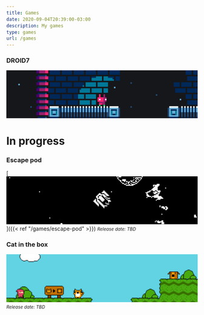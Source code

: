 ```yaml
---
title: Games
date: 2020-09-04T20:39:00-03:00
description: My games
type: games
url: /games
---
```


### DROID7

[![DROID7](droid7.gif)](droid7)

# In progress

### Escape pod

[![Escape pod](escape_pod.png)]({{< ref "/games/escape-pod" >}})
<small>_Release date: TBD_</small>

### Cat in the box

![Cat in the box](cat_in_the_box.png)
<small>_Release date: TBD_</small>
